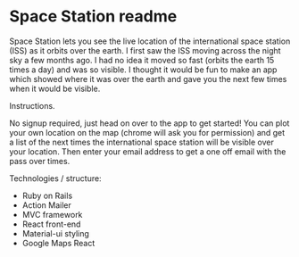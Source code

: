# Space Station readme

Space Station lets you see the live location of the international space station (ISS) as it orbits over the earth. I first saw the ISS moving across the night sky a few months ago. I had no idea it moved so fast (orbits the earth 15 times a day) and was so visible. I thought it would be fun to make an app which showed where it was over the earth and gave you the next few times when it would be visible.

Instructions.

No signup required, just head on over to the app to get started! You can plot your own location on the map (chrome will ask you for permission) and get a list of the next times the international space station will be visible over your location. Then enter your email address to get a one off email with the pass over times.

Technologies / structure: 

* Ruby on Rails
* Action Mailer
* MVC framework
* React front-end
* Material-ui styling
* Google Maps React
